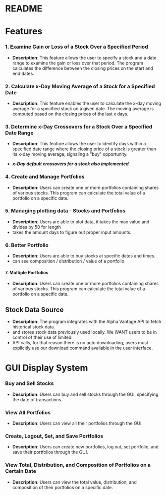 # **README**

# **Features**

### **1. Examine Gain or Loss of a Stock Over a Specified Period**

* **Description**: This feature allows the user to specify a stock and a date range to examine the
  gain or loss over that period. The program calculates the difference between the closing prices on
  the start and end dates.

### **2. Calculate x-Day Moving Average of a Stock for a Specified Date**


* **Description**: This feature enables the user to calculate the x-day moving average for a
  specified stock on a given date. The moving average is computed based on the closing prices of the
  last x days.

### **3. Determine x-Day Crossovers for a Stock Over a Specified Date Range**


* **Description**: This feature allows the user to identify days within a specified date range where
  the closing price of a stock is greater than its x-day moving average, signaling a "buy"
  opportunity.

* ***x-Day default crossovers for a stock also implemented***

### **4. Create and Manage Portfolios**

* **Description**: Users can create one or more portfolios containing shares of various stocks. This
  program can calculate the total value of a portfolio on a specific date.

### **5. Managing plotting data - Stocks and Portfolios**


* **Description**: Users are able to plot data, it takes the max value and divides by 50 for length
* takes the amount days to figure out proper input amounts.

### **6. Better Portfolio**


* **Description**: Users are able to buy stocks at specific dates and times.
* can see composition / distribution / value of a portfolio

#### **7. Multiple Portfolios**


* **Description**: Users can create one or more portfolios containing shares of various stocks. This
  program can calculate the total value of a portfolio on a specific date.


## **Stock Data Source**


* **Description**: The program integrates with the Alpha Vantage API to fetch historical stock data.
* and stores stock data previously used locally. We WANT users to be in control of their use of
  limited
* API calls, for that reason there is no auto downloading, users must explicitly use our download
  command available in the user interface.

# GUI Display System

### **Buy and Sell Stocks**

* **Description**: Users can buy and sell stocks through the GUI, specifying the date of transactions.


### **View All Portfolios**

* **Description**: Users can view all their portfolios through the GUI.


### **Create, Logout, Set, and Save Portfolios**


* **Description**: Users can create new portfolios, log out, set portfolio, and save their portfolios through the GUI.


### **View Total, Distribution, and Composition of Portfolios on a Certain Date**

* **Description**: Users can view the total value, distribution, and composition of their portfolios on a specific date.
